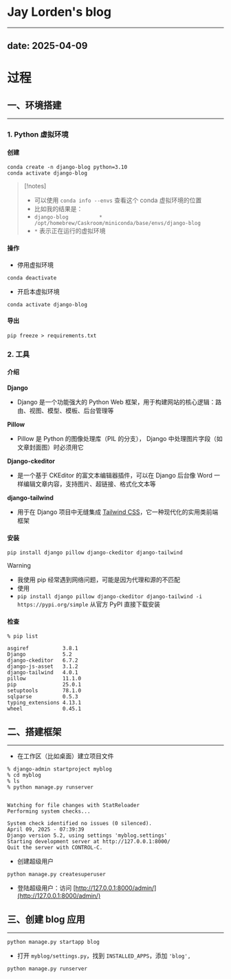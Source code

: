 # Jay Lorden's blog
---
date: 2025-04-09
---
# 过程

## 一、环境搭建
---
### 1. Python 虚拟环境
#### **创建**
```shell
conda create -n django-blog python=3.10
conda activate django-blog
```

> [!notes]
> - 可以使用 `conda info --envs` 查看这个 conda 虚拟环境的位置
> - 比如我的结果是：
>  - `django-blog          * /opt/homebrew/Caskroom/miniconda/base/envs/django-blog`
>  - `*` 表示正在运行的虚拟环境


#### 操作
- 停用虚拟环境
```shell
conda deactivate
```

- 开启本虚拟环境
```shell
conda activate django-blog
```

#### 导出
```shell
pip freeze > requirements.txt
```

### 2. 工具
#### 介绍

**Django**
- Django 是一个功能强大的 Python Web 框架，用于构建网站的核心逻辑：路由、视图、模型、模板、后台管理等

**Pillow**
- Pillow 是 Python 的图像处理库（PIL 的分支）， Django 中处理图片字段（如文章封面图）时必须用它

**Django-ckeditor**
- 是一个基于 CKEditor 的富文本编辑器插件，可以在 Django 后台像 Word 一样编辑文章内容，支持图片、超链接、格式化文本等

**django-tailwind**
- 用于在 Django 项目中无缝集成 [Tailwind CSS](https://tailwindcss.com/)，它一种现代化的实用类前端框架


#### 安装
```shell
pip install django pillow django-ckeditor django-tailwind
```

>[!warning]
>- 我使用 pip 经常遇到网络问题，可能是因为代理和源的不匹配
>- 使用 
>- `pip install django pillow django-ckeditor django-tailwind -i https://pypi.org/simple` 从官方 PyPI 直接下载安装

#### 检查
```shell
% pip list

asgiref           3.8.1
Django            5.2
django-ckeditor   6.7.2
django-js-asset   3.1.2
django-tailwind   4.0.1
pillow            11.1.0
pip               25.0.1
setuptools        78.1.0
sqlparse          0.5.3
typing_extensions 4.13.1
wheel             0.45.1
```



## 二、搭建框架
---
- 在工作区（比如桌面）建立项目文件
```shell
% django-admin startproject myblog
% cd myblog
% ls
% python manage.py runserver


Watching for file changes with StatReloader
Performing system checks...

System check identified no issues (0 silenced).
April 09, 2025 - 07:39:39
Django version 5.2, using settings 'myblog.settings'
Starting development server at http://127.0.0.1:8000/
Quit the server with CONTROL-C.
```


- 创建超级用户
```shell
python manage.py createsuperuser
```

- 登陆超级用户：访问 [http://127.0.0.1:8000/admin/](http://127.0.0.1:8000/admin/)




## 三、创建 blog 应用
---
```shell
python manage.py startapp blog
```

- 打开 `myblog/settings.py`，找到 `INSTALLED_APPS`，添加 `'blog',`

```shell
python manage.py runserver
```


